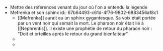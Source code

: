 - Mettre des références venant du jour où l'on a entendu la légende
- Mefrenka et son sphinx
  id:: 67b64493-c61d-4f76-9802-6883456a18c1
	- [[Mefrenka]] aurait eu un sphinx gygantesque. Sa voix était portée par un vent noir qui semait la mort. Le pharaon noir était lié à [[Nephrentis]]. Il existe une prophétie de retour du pharaon noir : "Doit et orteilles après le retour du grand bienfaiteur"
	-
	-
